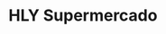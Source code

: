 ---
title: "HLY Supermercado"
url: /ciudad-autonoma-de-buenos-aires/hly-supermercado/
shop: supermercado
---
